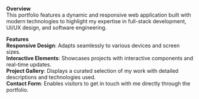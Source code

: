 <b>Overview</b><br>
This portfolio features a dynamic and responsive web application built with modern technologies to highlight my expertise in full-stack development, UI/UX design, and software engineering.<br>

<b>Features</b><br>
<b>Responsive Design</b>: Adapts seamlessly to various devices and screen sizes.<br>
<b>Interactive Elements</b>: Showcases projects with interactive components and real-time updates.<br>
<b>Project Gallery</b>: Displays a curated selection of my work with detailed descriptions and technologies used.<br>
<b>Contact Form</b>: Enables visitors to get in touch with me directly through the portfolio.<br>
